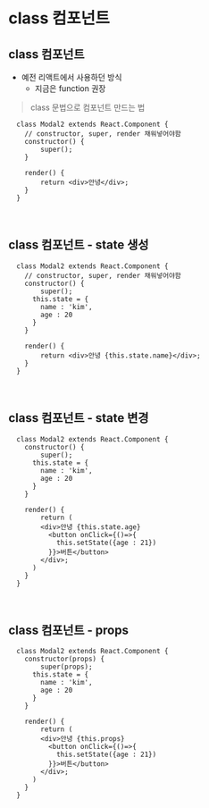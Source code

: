 # class 컴포넌트
class 컴포넌트
---
- 예전 리액트에서 사용하던 방식
  - 지금은 function 권장 
> class 문법으로 컴포넌트 만드는 법 
```
  class Modal2 extends React.Component {
  	// constructor, super, render 채워넣어야함
  	constructor() {
  		super();
  	}
  
  	render() {
  		return <div>안녕</div>;
  	}
  }
```

<br>

class 컴포넌트 - state 생성
---
```
  class Modal2 extends React.Component {
  	// constructor, super, render 채워넣어야함
  	constructor() {
  		super();
      this.state = {
        name : 'kim',
        age : 20
      }
  	}
  
  	render() {
  		return <div>안녕 {this.state.name}</div>;
  	}
  }
```

<br>

class 컴포넌트 - state 변경
---
```
  class Modal2 extends React.Component {
  	constructor() {
  		super();
      this.state = {
        name : 'kim',
        age : 20
      }
  	}
  
  	render() {
  		return (
        <div>안녕 {this.state.age}
          <button onClick={()=>{
            this.setState({age : 21})
          }}>버튼</button>
        </div>;
      )
  	}
  }
```

<br>

class 컴포넌트 - props
---
```
  class Modal2 extends React.Component {
  	constructor(props) {
  		super(props);
      this.state = {
        name : 'kim',
        age : 20
      }
  	}
  
  	render() {
  		return (
        <div>안녕 {this.props}
          <button onClick={()=>{
            this.setState({age : 21})
          }}>버튼</button>
        </div>;
      )
  	}
  }
```

<br>

